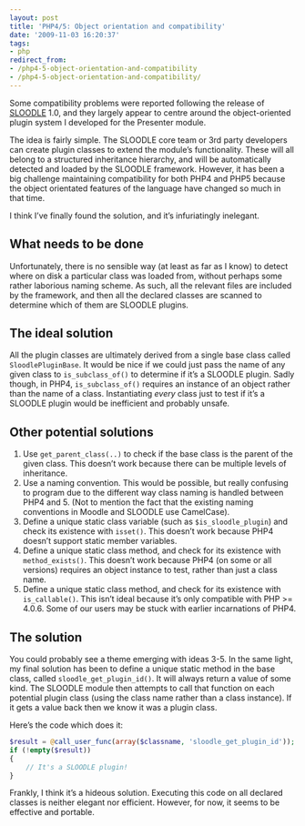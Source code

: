 ```yaml
---
layout: post
title: 'PHP4/5: Object orientation and compatibility'
date: '2009-11-03 16:20:37'
tags:
- php
redirect_from:
- /php4-5-object-orientation-and-compatibility
- /php4-5-object-orientation-and-compatibility/
---
```


Some compatibility problems were reported following the release of [SLOODLE](http://sloodle.org) 1.0, and they largely appear to centre around the object-oriented plugin system I developed for the Presenter module.

The idea is fairly simple. The SLOODLE core team or 3rd party developers can create plugin classes to extend the module’s functionality. These will all belong to a structured inheritance hierarchy, and will be automatically detected and loaded by the SLOODLE framework. However, it has been a big challenge maintaining compatibility for both PHP4 and PHP5 because the object orientated features of the language have changed so much in that time.

I think I’ve finally found the solution, and it’s infuriatingly inelegant.

## What needs to be done

Unfortunately, there is no sensible way (at least as far as I know) to detect where on disk a particular class was loaded from, without perhaps some rather laborious naming scheme. As such, all the relevant files are included by the framework, and then all the declared classes are scanned to determine which of them are SLOODLE plugins.

## The ideal solution

All the plugin classes are ultimately derived from a single base class called `SloodlePluginBase`. It would be nice if we could just pass the name of any given class to `is_subclass_of()` to determine if it’s a SLOODLE plugin. Sadly though, in PHP4, `is_subclass_of()` requires an instance of an object rather than the name of a class. Instantiating _every_ class just to test if it’s a SLOODLE plugin would be inefficient and probably unsafe.

## Other potential solutions

1. Use `get_parent_class(..)` to check if the base class is the parent of the given class. This doesn’t work because there can be multiple levels of inheritance.
2. Use a naming convention. This would be possible, but really confusing to program due to the different way class naming is handled between PHP4 and 5. (Not to mention the fact that the existing naming conventions in Moodle and SLOODLE use CamelCase).
3. Define a unique static class variable (such as `$is_sloodle_plugin`) and check its existence with `isset()`. This doesn’t work because PHP4 doesn’t support static member variables.
4. Define a unique static class method, and check for its existence with `method_exists()`. This doesn’t work because PHP4 (on some or all versions) requires an object instance to test, rather than just a class name.
5. Define a unique static class method, and check for its existence with `is_callable()`. This isn’t ideal because it’s only compatible with PHP \>= 4.0.6. Some of our users may be stuck with earlier incarnations of PHP4.

## The solution

You could probably see a theme emerging with ideas 3-5. In the same light, my final solution has been to define a unique static method in the base class, called `sloodle_get_plugin_id()`. It will always return a value of some kind. The SLOODLE module then attempts to call that function on each potential plugin class (using the class name rather than a class instance). If it gets a value back then we know it was a plugin class.

Here’s the code which does it:

```php
$result = @call_user_func(array($classname, 'sloodle_get_plugin_id'));
if (!empty($result))
{
    // It's a SLOODLE plugin!
}
```

Frankly, I think it’s a hideous solution. Executing this code on all declared classes is neither elegant nor efficient. However, for now, it seems to be effective and portable.
